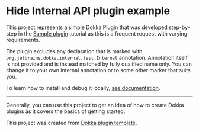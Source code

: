 # Hide Internal API plugin example

This project represents a simple Dokka Plugin that was developed step-by-step in the
[Sample plugin](https://kotlin.github.io/dokka/1.7.20/developer_guide/plugin-development/sample-plugin-tutorial/)
tutorial as this is a frequent request with varying requirements.

The plugin excludes any declaration that is marked with `org.jetbrains.dokka.internal.test.Internal` annotation.
Annotation itself is not provided and is instead matched by fully qualified name only. You can change
it to your own internal annotation or to some other marker that suits you.

To learn how to install and debug it locally,
[see documentation](https://kotlin.github.io/dokka/1.7.20/developer_guide/plugin-development/sample-plugin-tutorial/#debugging).

___

Generally, you can use this project to get an idea of how to create Dokka plugins as it covers the basics of getting started.

This project was created from [Dokka plugin template](https://github.com/Kotlin/dokka-plugin-template).
